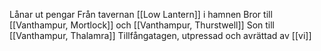 Lånar ut pengar
Från tavernan [[Low Lantern]] i hamnen
Bror till [[Vanthampur, Mortlock]] och [[Vanthampur, Thurstwell]]
Son till [[Vanthampur, Thalamra]]
Tillfångatagen, utpressad och avrättad av [[vi]]